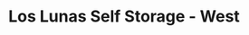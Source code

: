 ---
title: "Los Lunas Self Storage - West"
url: /los-lunas/los-lunas-self-storage-west/
shop: Mieten
---